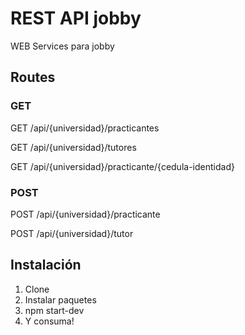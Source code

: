 # REST API jobby

WEB Services para jobby

## Routes
### GET
GET /api/{universidad}/practicantes

GET /api/{universidad}/tutores

GET /api/{universidad}/practicante/{cedula-identidad}

### POST
POST /api/{universidad}/practicante

POST /api/{universidad}/tutor

## Instalación

1. Clone
2. Instalar paquetes
3. npm start-dev
4. Y consuma!
